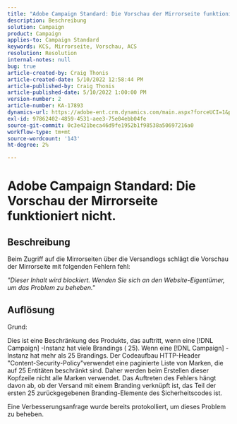 ```yaml
---
title: "Adobe Campaign Standard: Die Vorschau der Mirrorseite funktioniert nicht."
description: Beschreibung
solution: Campaign
product: Campaign
applies-to: Campaign Standard
keywords: KCS, Mirrorseite, Vorschau, ACS
resolution: Resolution
internal-notes: null
bug: true
article-created-by: Craig Thonis
article-created-date: 5/10/2022 12:58:44 PM
article-published-by: Craig Thonis
article-published-date: 5/10/2022 1:00:00 PM
version-number: 2
article-number: KA-17893
dynamics-url: https://adobe-ent.crm.dynamics.com/main.aspx?forceUCI=1&pagetype=entityrecord&etn=knowledgearticle&id=4c3c54e6-60d0-ec11-a7b5-00224809ccc2
exl-id: 97862402-4859-4531-aee3-75e04ebb04fe
source-git-commit: 0c3e421beca46d9fe1952b1f98538a50697216a0
workflow-type: tm+mt
source-wordcount: '143'
ht-degree: 2%

---
```


# Adobe Campaign Standard: Die Vorschau der Mirrorseite funktioniert nicht.

## Beschreibung


Beim Zugriff auf die Mirrorseiten über die Versandlogs schlägt die Vorschau der Mirrorseite mit folgenden Fehlern fehl:

*&quot;Dieser Inhalt wird blockiert. Wenden Sie sich an den Website-Eigentümer, um das Problem zu beheben.&quot;*


## Auflösung


Grund:

Dies ist eine Beschränkung des Produkts, das auftritt, wenn eine [!DNL Campaign] -Instanz hat viele Brandings ( 25). Wenn eine [!DNL Campaign] -Instanz hat mehr als 25 Brandings. Der Codeaufbau HTTP-Header &quot;Content-Security-Policy&quot;verwendet eine paginierte Liste von Marken, die auf 25 Entitäten beschränkt sind. Daher werden beim Erstellen dieser Kopfzeile nicht alle Marken verwendet. Das Auftreten des Fehlers hängt davon ab, ob der Versand mit einem Branding verknüpft ist, das Teil der ersten 25 zurückgegebenen Branding-Elemente des Sicherheitscodes ist.

Eine Verbesserungsanfrage wurde bereits protokolliert, um dieses Problem zu beheben.
